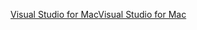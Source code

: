 [<span data-ttu-id="5d47a-101">Visual Studio for Mac</span><span class="sxs-lookup"><span data-stu-id="5d47a-101">Visual Studio for Mac</span></span>](https://www.microsoft.com/net/download/macos)
